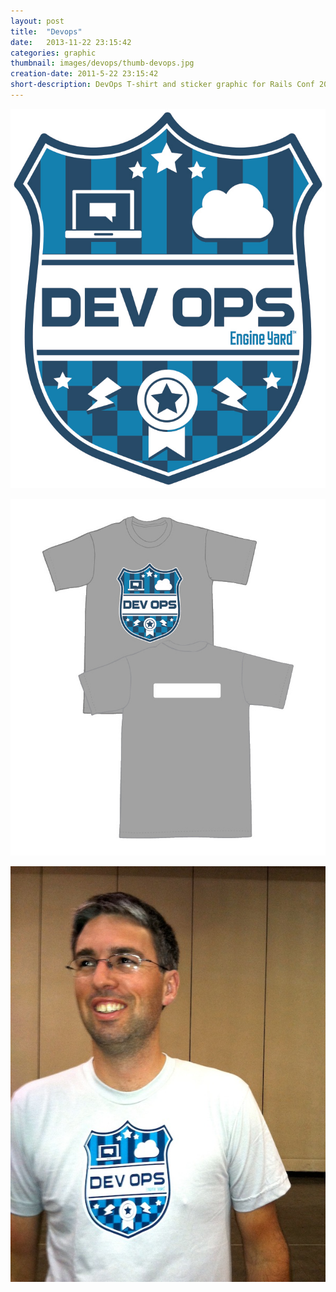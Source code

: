 ```yaml
---
layout: post
title:  "Devops"
date:   2013-11-22 23:15:42
categories: graphic
thumbnail: images/devops/thumb-devops.jpg
creation-date: 2011-5-22 23:15:42
short-description: DevOps T-shirt and sticker graphic for Rails Conf 2011
---
```

![Devops graphic](/images/devops/devops.jpg)

![Devops shirt](/images/devops/devops-positioning.jpg)

![Devops shirt](/images/devops/nic-devops.jpg)
